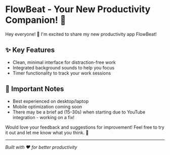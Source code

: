 # FlowBeat - Your New Productivity Companion! 🎵

Hey everyone! 👋 I'm excited to share my new productivity app FlowBeat!

## ✨ Key Features
- Clean, minimal interface for distraction-free work
- Integrated background sounds to help you focus
- Timer functionality to track your work sessions


## 📝 Important Notes
- Best experienced on desktop/laptop
- Mobile optimization coming soon
- There may be a brief ad (15-30s) when starting due to YouTube integration - working on a fix!

Would love your feedback and suggestions for improvement! Feel free to try it out and let me know what you think. 🙂

---
*Built with ❤️ for better productivity*
